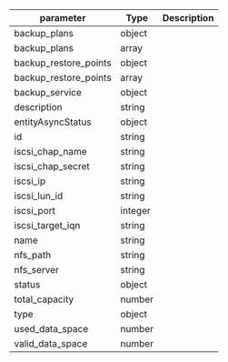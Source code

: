 | parameter | Type | Description |
| ----------- | ----------- |----------- |
| backup_plans  |  object  |    |
| backup_plans  |  array  |    |
| backup_restore_points  |  object  |    |
| backup_restore_points  |  array  |    |
| backup_service  |  object  |    |
| description  |  string  |    |
| entityAsyncStatus  |  object  |    |
| id  |  string  |    |
| iscsi_chap_name  |  string  |    |
| iscsi_chap_secret  |  string  |    |
| iscsi_ip  |  string  |    |
| iscsi_lun_id  |  string  |    |
| iscsi_port  |  integer  |    |
| iscsi_target_iqn  |  string  |    |
| name  |  string  |    |
| nfs_path  |  string  |    |
| nfs_server  |  string  |    |
| status  |  object  |    |
| total_capacity  |  number  |    |
| type  |  object  |    |
| used_data_space  |  number  |    |
| valid_data_space  |  number  |    |